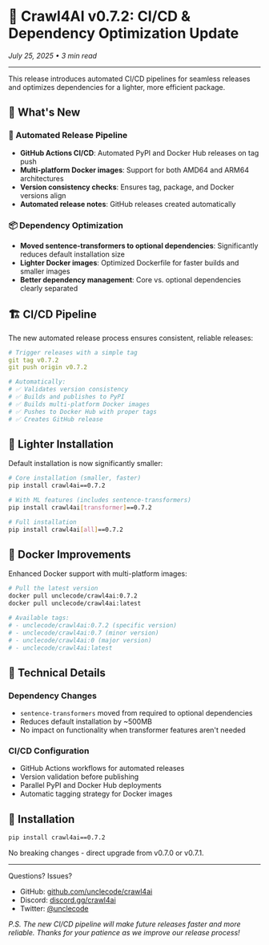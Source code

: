 # 🚀 Crawl4AI v0.7.2: CI/CD & Dependency Optimization Update

*July 25, 2025 • 3 min read*

---

This release introduces automated CI/CD pipelines for seamless releases and optimizes dependencies for a lighter, more efficient package.

## 🎯 What's New

### 🔄 Automated Release Pipeline
- **GitHub Actions CI/CD**: Automated PyPI and Docker Hub releases on tag push
- **Multi-platform Docker images**: Support for both AMD64 and ARM64 architectures
- **Version consistency checks**: Ensures tag, package, and Docker versions align
- **Automated release notes**: GitHub releases created automatically

### 📦 Dependency Optimization
- **Moved sentence-transformers to optional dependencies**: Significantly reduces default installation size
- **Lighter Docker images**: Optimized Dockerfile for faster builds and smaller images
- **Better dependency management**: Core vs. optional dependencies clearly separated

## 🏗️ CI/CD Pipeline

The new automated release process ensures consistent, reliable releases:

```yaml
# Trigger releases with a simple tag
git tag v0.7.2
git push origin v0.7.2

# Automatically:
# ✅ Validates version consistency
# ✅ Builds and publishes to PyPI
# ✅ Builds multi-platform Docker images
# ✅ Pushes to Docker Hub with proper tags
# ✅ Creates GitHub release
```

## 💾 Lighter Installation

Default installation is now significantly smaller:

```bash
# Core installation (smaller, faster)
pip install crawl4ai==0.7.2

# With ML features (includes sentence-transformers)
pip install crawl4ai[transformer]==0.7.2

# Full installation
pip install crawl4ai[all]==0.7.2
```

## 🐳 Docker Improvements

Enhanced Docker support with multi-platform images:

```bash
# Pull the latest version
docker pull unclecode/crawl4ai:0.7.2
docker pull unclecode/crawl4ai:latest

# Available tags:
# - unclecode/crawl4ai:0.7.2 (specific version)
# - unclecode/crawl4ai:0.7 (minor version)
# - unclecode/crawl4ai:0 (major version)
# - unclecode/crawl4ai:latest
```

## 🔧 Technical Details

### Dependency Changes
- `sentence-transformers` moved from required to optional dependencies
- Reduces default installation by ~500MB
- No impact on functionality when transformer features aren't needed

### CI/CD Configuration
- GitHub Actions workflows for automated releases
- Version validation before publishing
- Parallel PyPI and Docker Hub deployments
- Automatic tagging strategy for Docker images

## 🚀 Installation

```bash
pip install crawl4ai==0.7.2
```

No breaking changes - direct upgrade from v0.7.0 or v0.7.1.

---

Questions? Issues? 
- GitHub: [github.com/unclecode/crawl4ai](https://github.com/unclecode/crawl4ai)
- Discord: [discord.gg/crawl4ai](https://discord.gg/jP8KfhDhyN)
- Twitter: [@unclecode](https://x.com/unclecode)

*P.S. The new CI/CD pipeline will make future releases faster and more reliable. Thanks for your patience as we improve our release process!*